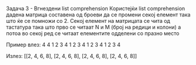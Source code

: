 Задача 3 - Вгнездени list comprehension
Користејќи list comprehension дадена матрица составена од броеви да се промени секој елемент така што ќе се помножи со 2. Секој елемент на матрицата се чита од тастатура така што прво се читаат N и M (број на редици и колони) а потоа во секој ред се читаат елементите одделени со празно место

Пример влез: 4 4 1 2 3 4 1 2 3 4 1 2 3 4 1 2 3 4

Излез: [[2, 4, 6, 8], [2, 4, 6, 8], [2, 4, 6, 8], [2, 4, 6, 8]]